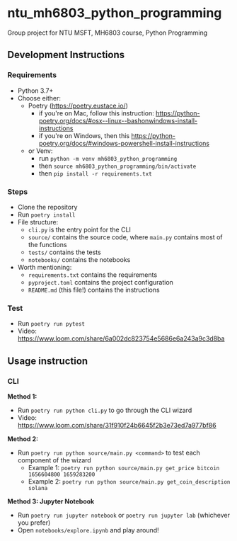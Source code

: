 # ntu_mh6803_python_programming
Group project for NTU MSFT, MH6803 course, Python Programming

## Development Instructions

### Requirements

* Python 3.7+
* Choose either:
    * Poetry (https://poetry.eustace.io/)
        * if you're on Mac, follow this instruction: https://python-poetry.org/docs/#osx--linux--bashonwindows-install-instructions
        * if you're on Windows, then this https://python-poetry.org/docs/#windows-powershell-install-instructions
    * or Venv:
        * run `python -m venv mh6803_python_programming`
        * then `source mh6803_python_programming/bin/activate`
        * then `pip install -r requirements.txt`

### Steps

* Clone the repository
* Run `poetry install`
* File structure:
    * `cli.py` is the entry point for the CLI
    * `source/` contains the source code, where `main.py` contains most of the functions
    * `tests/` contains the tests
    * `notebooks/` contains the notebooks
* Worth mentioning:
    * `requirements.txt` contains the requirements
    * `pyproject.toml` contains the project configuration
    * `README.md` (this file!) contains the instructions

### Test

* Run `poetry run pytest`
* Video: https://www.loom.com/share/6a002dc823754e5686e6a243a9c3d8ba

## Usage instruction

### CLI

**Method 1:**
* Run `poetry run python cli.py` to go through the CLI wizard
* Video: https://www.loom.com/share/31f910f24b6645f2b3e73ed7a977bf86

**Method 2:**
* Run `poetry run python source/main.py <command>` to test each component of the wizard 
    * Example 1: `poetry run python source/main.py get_price bitcoin 1656604800 1659283200`
    * Example 2: `poetry run python source/main.py get_coin_description solana`

**Method 3: Jupyter Notebook**
* Run `poetry run jupyter notebook` or `poetry run jupyter lab` (whichever you prefer)
* Open `notebooks/explore.ipynb` and play around!
